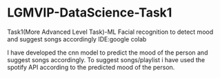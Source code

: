 # LGMVIP-DataScience-Task1

Task1(More Advanced Level Task)-ML Facial recognition to detect mood and suggest songs accordingly
IDE:google colab

I have developed the cnn model to predict the mood of the person and suggest songs accordingly.
To suggest songs/playlist i have used the spotify API according to the predicted mood of the person.
